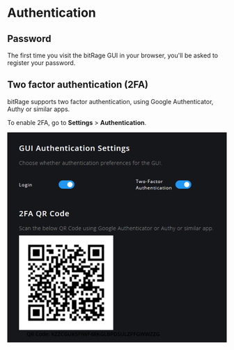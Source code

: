 # Authentication

## Password

The first time you visit the bitRage GUI in your browser, you'll be asked to register your password.

## Two factor authentication \(2FA\)

bitRage supports two factor authentication, using Google Authenticator, Authy or similar apps.

To enable 2FA, go to **Settings** &gt; **Authentication**.

![Do not scan the image above, instead use the unique QR code generated in bitRage.](../../.gitbook/assets/image%20%2818%29.png)

